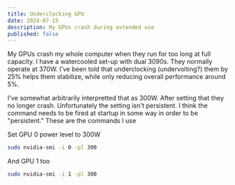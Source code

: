 ```yaml
---
title: Underclocking GPU
date: 2024-07-15
description: My GPUs crash during extended use
published: false
---
```

My GPUs crash my whole computer when they run for too long at full capacity. I have a watercooled set-up with dual 3090s. They normally operate at 370W. I've been told that underclocking (undervolting?) them by 25% helps them stabilize, while only reducing overall performance around 5%.

I've somewhat arbitrarily interpretted that as 300W. After setting that they no longer crash. Unfortunately the setting isn't persistent. I think the command needs to be fired at startup in some way in order to be "persistent." These are the commands I use

Set GPU 0 power level to 300W
```sh
sudo nvidia-smi -i 0 -pl 300
```

And GPU 1 too

```sh
sudo nvidia-smi -i 1 -pl 300
```